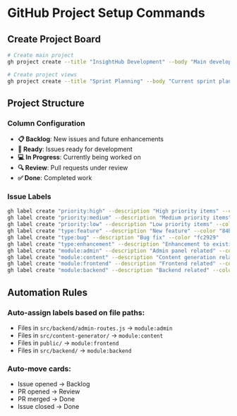# GitHub Project Setup Commands

## Create Project Board

```bash
# Create main project
gh project create --title "InsightHub Development" --body "Main development project board for InsightHub viral content website"

# Create project views
gh project create --title "Sprint Planning" --body "Current sprint planning and progress tracking"
```

## Project Structure

### Column Configuration
- **📋 Backlog**: New issues and future enhancements
- **🚀 Ready**: Issues ready for development
- **💻 In Progress**: Currently being worked on
- **🔍 Review**: Pull requests under review
- **✅ Done**: Completed work

### Issue Labels
```bash
gh label create "priority:high" --description "High priority items" --color "d73a49"
gh label create "priority:medium" --description "Medium priority items" --color "fbca04"
gh label create "priority:low" --description "Low priority items" --color "0e8a16"
gh label create "type:feature" --description "New feature" --color "84b6eb"
gh label create "type:bug" --description "Bug fix" --color "fc2929"
gh label create "type:enhancement" --description "Enhancement to existing feature" --color "a2eeef"
gh label create "module:admin" --description "Admin panel related" --color "b60205"
gh label create "module:content" --description "Content generation related" --color "5319e7"
gh label create "module:frontend" --description "Frontend related" --color "0052cc"
gh label create "module:backend" --description "Backend related" --color "1d76db"
```

## Automation Rules

### Auto-assign labels based on file paths:
- Files in `src/backend/admin-routes.js` → `module:admin`
- Files in `src/content-generator/` → `module:content`
- Files in `public/` → `module:frontend`
- Files in `src/backend/` → `module:backend`

### Auto-move cards:
- Issue opened → Backlog
- PR opened → Review
- PR merged → Done
- Issue closed → Done
